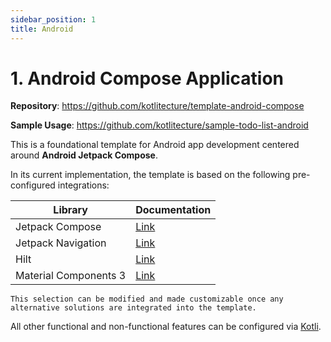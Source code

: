 ```yaml
---
sidebar_position: 1
title: Android
---
```


# 1. Android Compose Application

**Repository**: https://github.com/kotlitecture/template-android-compose

**Sample Usage**: https://github.com/kotlitecture/sample-todo-list-android

This is a foundational template for Android app development centered around **Android Jetpack Compose**.

In its current implementation, the template is based on the following pre-configured integrations:

| Library               | Documentation                                                                     |
|-----------------------|-----------------------------------------------------------------------------------|
| Jetpack Compose       | [Link](https://developer.android.com/jetpack/compose)                             |
| Jetpack Navigation    | [Link](https://developer.android.com/guide/navigation)                            |
| Hilt                  | [Link](https://dagger.dev/hilt/)                                                  |
| Material Components 3 | [Link](https://developer.android.com/jetpack/androidx/releases/compose-material3) |

```
This selection can be modified and made customizable once any alternative solutions are integrated into the template.
```

All other functional and non-functional features can be configured via [Kotli](https://kotlitecture.com).




